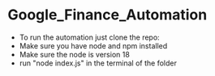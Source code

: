 # Google_Finance_Automation

- To run the automation just clone the repo:
- Make sure you have node and npm installed
- Make sure the node is version 18
- run "node index.js" in the terminal of the folder
